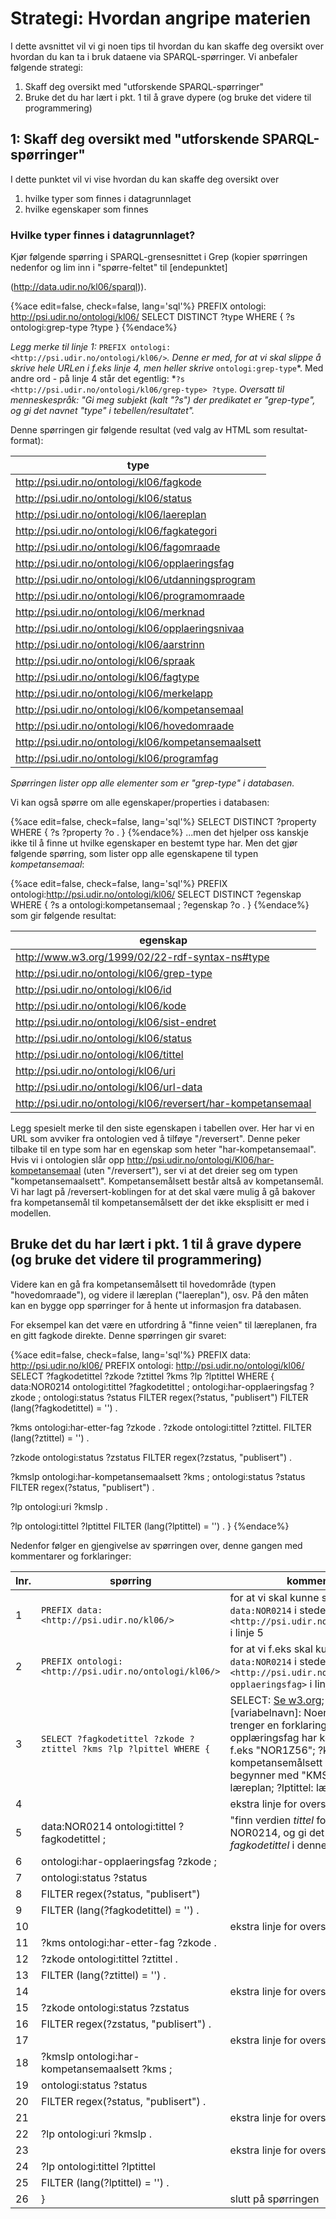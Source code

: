 # Strategi: Hvordan angripe materien
I dette avsnittet vil vi gi noen tips til hvordan du kan skaffe deg oversikt over hvordan du kan ta i bruk dataene via SPARQL-spørringer. 
Vi anbefaler følgende strategi:

1. Skaff deg oversikt med "utforskende SPARQL-spørringer"
2. Bruke det du har lært i pkt. 1 til å grave dypere (og bruke det videre til programmering)


## 1: Skaff deg oversikt med "utforskende SPARQL-spørringer"
I dette punktet vil vi vise hvordan du kan skaffe deg oversikt over
1. hvilke typer som finnes i datagrunnlaget
2. hvilke egenskaper som finnes


### Hvilke typer finnes i datagrunnlaget?
Kjør følgende spørring i SPARQL-grensesnittet i Grep (kopier spørringen nedenfor og lim inn i "spørre-feltet" til [endepunktet]

(http://data.udir.no/kl06/sparql)).

{%ace edit=false, check=false, lang='sql'%}
PREFIX ontologi: <http://psi.udir.no/ontologi/kl06/>
SELECT DISTINCT ?type
WHERE {
?s ontologi:grep-type ?type 
}
{%endace%}

*Legg merke til linje 1:* ```PREFIX ontologi: <http://psi.udir.no/ontologi/kl06/>```*. Denne er med, for at vi skal slippe å skrive hele URLen i f.eks linje 4, men heller skrive* ```ontologi:grep-type```*. Med andre ord - på linje 4 står det egentlig: *```?s <http://psi.udir.no/ontologi/kl06/grep-type> ?type```.
*Oversatt til menneskespråk: "Gi meg subjekt (kalt "?s") der predikatet er "grep-type", og gi det navnet "type" i tebellen/resultatet".* 

Denne spørringen gir følgende resultat (ved valg av HTML som resultat-format):

| **type** |
| -- |
| http://psi.udir.no/ontologi/kl06/fagkode |
| http://psi.udir.no/ontologi/kl06/status |
| http://psi.udir.no/ontologi/kl06/laereplan |
| http://psi.udir.no/ontologi/kl06/fagkategori |
| http://psi.udir.no/ontologi/kl06/fagomraade |
| http://psi.udir.no/ontologi/kl06/opplaeringsfag |
| http://psi.udir.no/ontologi/kl06/utdanningsprogram |
| http://psi.udir.no/ontologi/kl06/programomraade |
| http://psi.udir.no/ontologi/kl06/merknad |
| http://psi.udir.no/ontologi/kl06/opplaeringsnivaa |
| http://psi.udir.no/ontologi/kl06/aarstrinn |
| http://psi.udir.no/ontologi/kl06/spraak |
| http://psi.udir.no/ontologi/kl06/fagtype |
| http://psi.udir.no/ontologi/kl06/merkelapp |
| http://psi.udir.no/ontologi/kl06/kompetansemaal |
| http://psi.udir.no/ontologi/kl06/hovedomraade |
| http://psi.udir.no/ontologi/kl06/kompetansemaalsett |
| http://psi.udir.no/ontologi/kl06/programfag |
*Spørringen lister opp alle elementer som er "grep-type" i databasen.*

Vi kan også spørre om alle egenskaper/properties i databasen:

{%ace edit=false, check=false, lang='sql'%}
SELECT DISTINCT ?property
WHERE {
  ?s ?property ?o .
}
{%endace%}
...men det hjelper oss kanskje ikke til å finne ut hvilke egenskaper en bestemt type har. Men det gjør følgende spørring, som lister opp alle egenskapene til typen *kompetansemaal*:

{%ace edit=false, check=false, lang='sql'%}
PREFIX ontologi:<http://psi.udir.no/ontologi/kl06/>
SELECT DISTINCT ?egenskap
WHERE {
  ?s a ontologi:kompetansemaal ;
     ?egenskap ?o .
}
{%endace%}
som gir følgende resultat:

| **egenskap** |
| -- |
| http://www.w3.org/1999/02/22-rdf-syntax-ns#type |
| http://psi.udir.no/ontologi/kl06/grep-type |
| http://psi.udir.no/ontologi/kl06/id |
| http://psi.udir.no/ontologi/kl06/kode |
| http://psi.udir.no/ontologi/kl06/sist-endret |
| http://psi.udir.no/ontologi/kl06/status |
| http://psi.udir.no/ontologi/kl06/tittel |
| http://psi.udir.no/ontologi/kl06/uri |
| http://psi.udir.no/ontologi/kl06/url-data |
| http://psi.udir.no/ontologi/kl06/reversert/har-kompetansemaal |

Legg spesielt merke til den siste egenskapen i tabellen over. Her har vi en URL som avviker fra ontologien ved å tilføye "/reversert". Denne peker tilbake til en type som har en egenskap som heter "har-kompetansemaal". Hvis vi i ontologien slår opp http://psi.udir.no/ontologi/Kl06/har-kompetansemaal (uten "/reversert"), ser vi at det dreier seg om typen "kompetansemaalsett". Kompetansemålsett består altså av kompetansemål. Vi har lagt på /reversert-koblingen for at det skal være mulig å gå bakover fra kompetansemål til kompetansemålsett der det ikke eksplisitt er med i modellen. 

## Bruke det du har lært i pkt. 1 til å grave dypere (og bruke det videre til programmering)
Videre kan en gå fra kompetansemålsett til hovedområde (typen "hovedomraade"), og videre il læreplan ("laereplan"), osv. På den måten kan en bygge opp spørringer for å hente ut informasjon fra databasen.

For eksempel kan det være en utfordring å "finne veien" til læreplanen, fra en gitt fagkode direkte.
Denne spørringen gir svaret:

{%ace edit=false, check=false, lang='sql'%}
PREFIX data: <http://psi.udir.no/kl06/>
PREFIX ontologi: <http://psi.udir.no/ontologi/kl06/>
SELECT ?fagkodetittel ?zkode ?ztittel ?kms ?lp ?lptittel  WHERE {
data:NOR0214 ontologi:tittel ?fagkodetittel ;
ontologi:har-opplaeringsfag ?zkode ;
ontologi:status ?status
FILTER regex(?status, "publisert")
FILTER (lang(?fagkodetittel) = '') .

?kms ontologi:har-etter-fag ?zkode .
?zkode ontologi:tittel ?ztittel.
FILTER (lang(?ztittel) = '') .

?zkode ontologi:status ?zstatus
FILTER regex(?zstatus, "publisert") .

?kmslp ontologi:har-kompetansemaalsett ?kms ;
ontologi:status ?status
FILTER regex(?status, "publisert") .

?lp ontologi:uri ?kmslp .

?lp ontologi:tittel ?lptittel
FILTER (lang(?lptittel) = '') .
}
{%endace%}

Nedenfor følger en gjengivelse av spørringen over, denne gangen med kommentarer og forklaringer:

| **lnr.** | **spørring** | **kommentar** |
|  -- | -- | -- |
|  1 | ```PREFIX data: <http://psi.udir.no/kl06/>``` | for at vi skal kunne skrive ```data:NOR0214``` i stedet for ```<http://psi.udir.no/kl06/NOR0214>``` i linje 5 |
|  2 | ```PREFIX ontologi: <http://psi.udir.no/ontologi/kl06/>``` | for at vi f.eks skal kunne skrive ```data:NOR0214``` i stedet for ```<http://psi.udir.no/ontologi/har-opplaeringsfag>``` i linje 6 |
|  3 | ```SELECT ?fagkodetittel ?zkode ?ztittel ?kms ?lp ?lpittel WHERE { ``` | SELECT: [Se w3.org](https://www.w3.org/TR/sparql11-query/#select); ?[variabelnavn]: Noen av variablene trenger en forklaring: ?zkode; opplæringsfag har koder med "Z", f.eks "NOR1Z56"; ?kms: kompetansemålsett (kode som begynner med "KMS"); ?lp: læreplan; ?lptittel: læreplantittel |  
|  4 | | ekstra linje for oversiktens skyld |
|  5 | data:NOR0214 ontologi:tittel ?fagkodetittel ; | "finn verdien *tittel* for (fagkoden) NOR0214, og gi det navnet *fagkodetittel* i denne spørringen" |
|  6 | ontologi:har-opplaeringsfag ?zkode ; |  |
|  7 | ontologi:status ?status | |
|  8 | FILTER regex(?status, "publisert") | |
|  9 | FILTER (lang(?fagkodetittel) = '') . | |
| 10 |  | ekstra linje for oversiktens skyld |
| 11 | ?kms ontologi:har-etter-fag ?zkode . | |
| 12 | ?zkode ontologi:tittel ?ztittel . | |
| 13 | FILTER (lang(?ztittel) = '') . | |
| 14 |  | ekstra linje for oversiktens skyld |
| 15 | ?zkode ontologi:status ?zstatus | |
| 16 | FILTER regex(?zstatus, "publisert") . | |
| 17 | | ekstra linje for oversiktens skyld |
| 18 | ?kmslp ontologi:har-kompetansemaalsett ?kms ; | |
| 19 | ontologi:status ?status | |
| 20 | FILTER regex(?status, "publisert") . | |
| 21 |  | ekstra linje for oversiktens skyld |
| 22 | ?lp ontologi:uri ?kmslp . | |
| 23 |  | ekstra linje for oversiktens skyld |
| 24 | ?lp ontologi:tittel ?lptittel | |
| 25 | FILTER (lang(?lptittel) = '') . | |
| 26 | } | slutt på spørringen |



